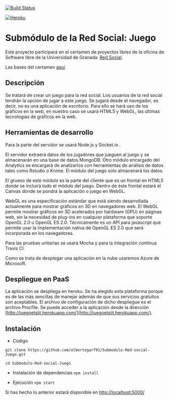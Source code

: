 [![Build Status](https://travis-ci.org/albertogarf91/Submodulo-Red-social-Juego.svg?branch=master)](https://travis-ci.org/albertogarf91/Submodulo-Red-social-Juego)

[![Heroku](https://www.herokucdn.com/deploy/button.png)](http://juegoetsiit.herokuapp.com/)

# Submódulo de la Red Social: Juego

Este proyecto participará en el certamen de proyectos libres de la oficina de Software libre de la Universidad de Granada: [Red Social](https://github.com/albertogarf91/Red-social-ETSIIT). 

Las bases del certamen [aquí](https://docs.google.com/document/d/16UsdUV_XXuPUh-Imz4PSgh-2ES_YaAJpZ8fNrbTVpMA/edit)

## Descripción

Se tratará de crear un juego para la red social. Los usuarios de la red social tendrán la opción de jugar a este juego. Se jugará desde el navegador, es decir, no es una aplicación de escritorio. Para ello se hará uso de los gráficos en la web, en nuestro caso se usará HTML5 y WebGL, las últimas tecnologías de gráficos en la web.

## Herramientas de desarrollo

Para la parte del servidor se usará Node.js y Socket.io .

El servidor extraerá datos de los jugadores que jueguen al juego y se almacenarán en una base de datos MongoDB. Otro módulo encargado del Analytics se encargará de analizarlos con herramientas de análisis de datos tales como Rstudio o Knime. El módulo del juego solo almacenará los datos.

El grueso de este módulo es la parte del cliente que es un frontal en HTML5 donde se incluirá todo el módulo del juego. Dentro de éste frontal estará el Canvas donde se pondrá la aplicación o juego en WebGL.

WebGL es una especificación estándar que está siendo desarrollada actualmente para mostrar gráficos en 3D en navegadores web. El WebGL permite mostrar gráficos en 3D acelerados por hardware (GPU) en páginas web, sin la necesidad de plug-ins en cualquier plataforma que soporte OpenGL 2.0 u OpenGL ES 2.0. Técnicamente es un API para javascript que permite usar la implementación nativa de OpenGL ES 2.0 que será incorporada en los navegadores.

Para las pruebas unitarias se usará Mocha y para la integración continua Travis CI.

Como se trata de desplegar una aplicación en la nube usaremos Azure de Microsoft.

## Despliegue en PaaS
La aplicación se despliega en heroku. Se ha elegido esta plataforma porque es de las más sencillas de manejar además de que sus servicios gratuitos son aceptables. El archivo de configuración de dicho despliegue es el archivo Procfile. Se puede acceder a la aplicación desde la dirección [http://juegoetsiit.herokuapp.com/](http://juegoetsiit.herokuapp.com/).


## Instalación

  * Código
  ```
  git clone https://github.com/albertogarf91/Submodulo-Red-social-Juego.git
  
  cd Submodulo-Red-social-Juego
  ```

  * Instalación de dependencias
  `npm install`

  * Ejecución
  `npm start`

  Si has hecho lo anterior estará disponible en [http://localhost:5000/](http://localhost:5000/)
  
  
  
